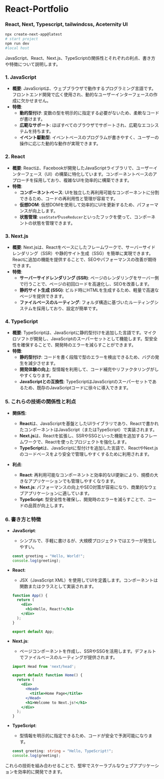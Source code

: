 # React-Portfolio

<h3>React, Next, Typescript, tailwindcss, Aceternity UI</h3>

```bash
npx create-next-app@latest
# start project
npm run dev
#local host
```
JavaScript、React、Next.js、TypeScriptの関係性とそれぞれの利点、書き方や特徴について説明します。

### 1. **JavaScript**
- **概要**: JavaScriptは、ウェブブラウザで動作するプログラミング言語です。フロントエンド開発で広く使用され、動的なユーザーインターフェースの作成に欠かせません。
- **特徴**:
  - **動的型付け**: 変数の型を明示的に指定する必要がないため、柔軟なコードが書けます。
  - **広範なサポート**: ほぼすべてのブラウザでサポートされ、広範なエコシステムを持ちます。
  - **イベント駆動型**: イベントベースのプログラムが書きやすく、ユーザーの操作に応じた動的な動作が実現できます。

### 2. **React**
- **概要**: Reactは、Facebookが開発したJavaScriptライブラリで、ユーザーインターフェース（UI）の構築に特化しています。コンポーネントベースのアプローチを採用しており、複雑なUIを効率的に構築できます。
- **特徴**:
  - **コンポーネントベース**: UIを独立した再利用可能なコンポーネントに分割できるため、コードの再利用性と管理が容易です。
  - **仮想DOM**: 仮想DOMを使用して効率的にUIを更新するため、パフォーマンスが向上します。
  - **状態管理**: `useState`や`useReducer`といったフックを使って、コンポーネントの状態を管理できます。

### 3. **Next.js**
- **概要**: Next.jsは、Reactをベースにしたフレームワークで、サーバーサイドレンダリング（SSR）や静的サイト生成（SSG）を簡単に実現できます。Reactに追加の機能を提供することで、SEOやパフォーマンスの改善が期待できます。
- **特徴**:
  - **サーバーサイドレンダリング (SSR)**: ページのレンダリングをサーバー側で行うことで、ページの初回ロードを高速化し、SEOを改善します。
  - **静的サイト生成 (SSG)**: ビルド時にHTMLを生成するため、軽量で高速なページを提供できます。
  - **ファイルベースのルーティング**: フォルダ構造に基づいたルーティングシステムを採用しており、設定が簡単です。

### 4. **TypeScript**
- **概要**: TypeScriptは、JavaScriptに静的型付けを追加した言語です。マイクロソフトが開発し、JavaScriptのスーパーセットとして機能します。型安全性を確保することで、開発時のエラーを減らすことができます。
- **特徴**:
  - **静的型付け**: コードを書く段階で型のエラーを検出できるため、バグの発生を減少させます。
  - **開発体験の向上**: 型情報を利用して、コード補完やリファクタリングがしやすくなります。
  - **JavaScriptとの互換性**: TypeScriptはJavaScriptのスーパーセットであるため、既存のJavaScriptコードに徐々に導入できます。

### 5. **これらの技術の関係性と利点**
- **関係性**:
  - **React**は、JavaScriptを基盤としたUIライブラリであり、Reactで書かれたコンポーネントはJavaScript（またはTypeScript）で実装されます。
  - **Next.js**は、Reactを拡張し、SSRやSSGといった機能を追加するフレームワークで、Reactを使ったプロジェクトを強化します。
  - **TypeScript**は、JavaScriptに型付けを追加した言語で、ReactやNext.jsのコードベースをより安全で管理しやすくするために利用されます。

- **利点**:
  - **React**: 再利用可能なコンポーネントと効率的なUI更新により、規模の大きなアプリケーションでも管理しやすくなります。
  - **Next.js**: パフォーマンスの向上やSEO対策が容易になり、商業的なウェブアプリケーションに適しています。
  - **TypeScript**: 型安全性を確保し、開発時のエラーを減らすことで、コードの品質が向上します。

### 6. **書き方と特徴**
- **JavaScript**:
  - シンプルで、手軽に書けるが、大規模プロジェクトではエラーが発生しやすい。
  
  ```javascript
  const greeting = "Hello, World!";
  console.log(greeting);
  ```

- **React**:
  - JSX（JavaScript XML）を使用してUIを定義します。コンポーネントは関数またはクラスとして実装されます。

  ```jsx
  function App() {
    return (
      <div>
        <h1>Hello, React!</h1>
      </div>
    );
  }

  export default App;
  ```

- **Next.js**:
  - ページコンポーネントを作成し、SSRやSSGを活用します。デフォルトでファイルベースのルーティングが提供されます。

  ```jsx
  import Head from 'next/head';

  export default function Home() {
    return (
      <div>
        <Head>
          <title>Home Page</title>
        </Head>
        <h1>Welcome to Next.js!</h1>
      </div>
    );
  }
  ```

- **TypeScript**:
  - 型情報を明示的に指定できるため、コードが安全で予測可能になります。

  ```typescript
  const greeting: string = "Hello, TypeScript!";
  console.log(greeting);
  ```

これらの技術を組み合わせることで、堅牢でスケーラブルなウェブアプリケーションを効率的に開発できます。

